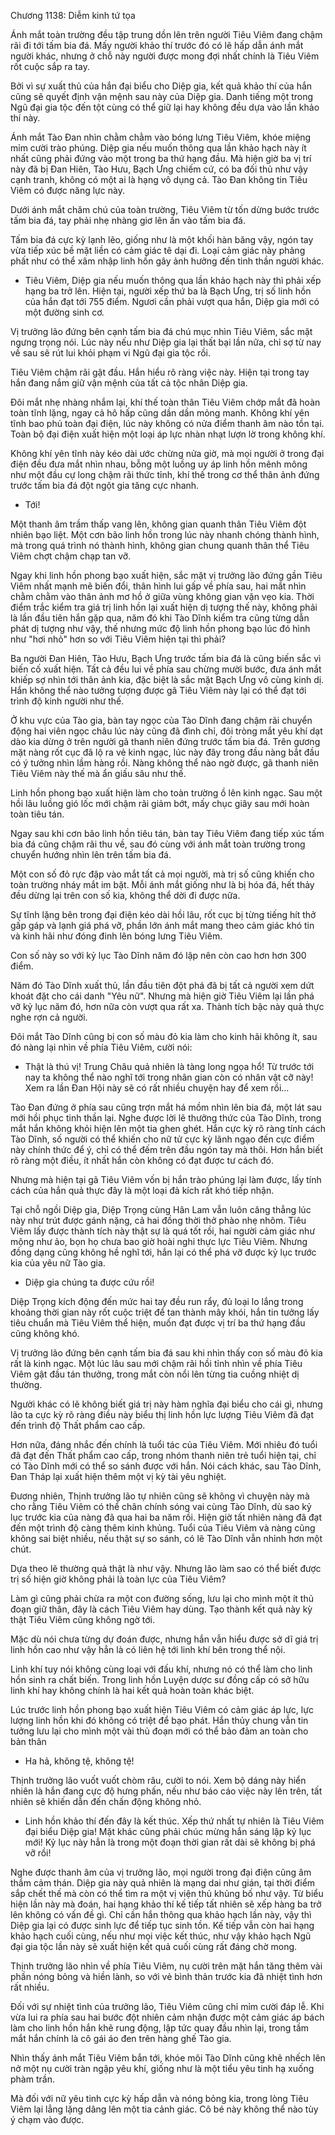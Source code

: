 




Chương 1138: Diễm kinh tứ tọa


Ánh mắt toàn trường đều tập trung dồn lên trên người Tiêu Viêm đang chậm rãi đi tới tấm bia đá. Mấy người khảo thí trước đó có lẽ hấp dẫn ánh mắt người khác, nhưng ở chỗ này người được mong đợi nhất chính là Tiêu Viêm rốt cuộc sắp ra tay.

Bởi vì sự xuất thủ của hắn đại biểu cho Diệp gia, kết quả khảo thí của hắn cũng sẽ quyết định vận mệnh sau này của Diệp gia. Danh tiếng một trong Ngũ đại gia tộc đến tột cùng có thể giữ lại hay không đều dựa vào lần khảo thí này.

Ánh mắt Tào Đan nhìn chằm chằm vào bóng lưng Tiêu Viêm, khóe miệng mỉm cười trào phúng. Diệp gia nếu muốn thông qua lần khảo hạch này ít nhất cũng phải đứng vào một trong ba thứ hạng đầu. Mà hiện giờ ba vị trí này đã bị Đan Hiên, Tào Hưu, Bạch Ưng chiếm cứ, có ba đối thủ như vậy cạnh tranh, không có một ai là hạng vô dụng cả. Tào Đan không tin Tiêu Viêm có được năng lực này.

Dưới ánh mắt chăm chú của toàn trường, Tiêu Viêm từ tốn dừng bước trước tấm bia đá, tay phải nhẹ nhàng giơ lên ấn vào tấm bia đá.

Tấm bia đá cực kỳ lạnh lẽo, giống như là một khối hàn băng vậy, ngón tay vừa tiếp xúc bề mặt liền có cảm giác tê dại đi. Loại cảm giác này phảng phất như có thể xâm nhập linh hồn gây ảnh hưởng đến tinh thần người khác.

- Tiêu Viêm, Diệp gia nếu muốn thông qua lần khảo hạch này thì phải xếp hạng ba trở lên. Hiện tại, người xếp thứ ba là Bạch Ưng, trị số linh hồn của hắn đạt tới 755 điểm. Ngươi cần phải vượt qua hắn, Diệp gia mới có một đường sinh cơ.

Vị trưởng lão đứng bên cạnh tấm bia đá chú mục nhìn Tiêu Viêm, sắc mặt ngưng trọng nói. Lúc này nếu như Diệp gia lại thất bại lần nữa, chỉ sợ từ nay về sau sẽ rút lui khỏi phạm vi Ngũ đại gia tộc rồi.

Tiêu Viêm chậm rãi gật đầu. Hắn hiểu rõ ràng việc này. Hiện tại trong tay hắn đang nắm giữ vận mệnh của tất cả tộc nhân Diệp gia.

Đôi mắt nhẹ nhàng nhắm lại, khí thế toàn thân Tiêu Viêm chớp mắt đã hoàn toàn tĩnh lặng, ngay cả hô hấp cũng dần dần mỏng manh. Không khí yên tĩnh bao phủ toàn đại điện, lúc này không có nửa điểm thanh âm nào tồn tại. Toàn bộ đại điện xuất hiện một loại áp lực nhàn nhạt lượn lờ trong không khí.

Không khí yên tĩnh này kéo dài ước chừng nửa giờ, mà mọi người ở trong đại điện đều đưa mắt nhìn nhau, bỗng một luồng uy áp linh hồn mênh mông như một đầu cự long chậm rãi thức tỉnh, khí thế trong cơ thể thân ảnh đứng trước tấm bia đá đột ngột gia tăng cực nhanh.

- Tới!

Một thanh âm trầm thấp vang lên, không gian quanh thân Tiêu Viêm đột nhiên bạo liệt. Một cơn bão linh hồn trong lúc này nhanh chóng thành hình, mà trong quá trình nó thành hình, không gian chung quanh thân thể Tiêu Viêm chợt chậm chạp tan vỡ.

Ngay khi linh hồn phong bạo xuất hiện, sắc mặt vị trưởng lão đứng gần Tiêu Viêm nhất mạnh mẽ biến đổi, thân hình lui gấp về phía sau, hai mắt nhìn chằm chằm vào thân ảnh mơ hồ ở giữa vùng không gian vặn vẹo kia. Thời điểm trắc kiểm tra giá trị linh hồn lại xuất hiện dị tượng thế này, không phải là lần đầu tiên hắn gặp qua, năm đó khi Tào Dĩnh kiểm tra cũng từng dẫn phát dị tượng như vậy, thế nhưng mức độ linh hồn phong bạo lúc đó hình như "hơi nhỏ" hơn so với Tiêu Viêm hiện tại thì phải?

Ba người Đan Hiên, Tào Hưu, Bạch Ưng trước tấm bia đá là cũng biến sắc vì biến cố xuất hiện. Tất cả đều lui về phía sau chừng mười bước, đưa ánh mắt khiếp sợ nhìn tới thân ảnh kia, đặc biệt là sắc mặt Bạch Ưng vô cùng kinh dị. Hắn không thể nào tưởng tượng được gã Tiêu Viêm này lại có thể đạt tới trình độ kinh người như thế.

Ở khu vực của Tào gia, bàn tay ngọc của Tào Dĩnh đang chậm rãi chuyển động hai viên ngọc châu lúc này cũng đã đình chỉ, đôi tròng mắt yêu khí dạt dào kia dừng ở trên người gã thanh niên đứng trước tấm bia đá. Trên gương mặt nàng rốt cục đã lộ ra vẻ kinh ngạc, lúc này đây trong đầu nàng bắt đầu có ý tưởng nhìn lầm hàng rồi. Nàng không thể nào ngờ được, gã thanh niên Tiêu Viêm này thế mà ẩn giấu sâu như thế.

Linh hồn phong bạo xuất hiện làm cho toàn trường ồ lên kinh ngạc. Sau một hồi lâu luồng gió lốc mới chậm rãi giảm bớt, mấy chục giây sau mới hoàn toàn tiêu tán.

Ngay sau khi cơn bão linh hồn tiêu tán, bàn tay Tiêu Viêm đang tiếp xúc tấm bia đá cũng chậm rãi thu về, sau đó cùng với ánh mắt toàn trường trong chuyển hướng nhìn lên trên tấm bia đá.

Một con số đỏ rực đập vào mắt tất cả mọi người, mà trị số cũng khiến cho toàn trường nháy mắt im bặt. Mỗi ánh mắt giống như là bị hóa đá, hết thảy đều dừng lại trên con số kia, không thể dời đi được nữa.

Sự tĩnh lặng bên trong đại điện kéo dài hồi lâu, rốt cục bị từng tiếng hít thở gấp gáp và lạnh giá phá vỡ, phần lớn ánh mắt mang theo cảm giác khó tin và kinh hãi như đóng đinh lên bóng lưng Tiêu Viêm.

Con số này so với kỷ lục Tào Dĩnh năm đó lập nên còn cao hơn hơn 300 điểm.

Năm đó Tào Dĩnh xuất thủ, lần đầu tiên đột phá đã bị tất cả người xem dứt khoát đặt cho cái danh "Yêu nữ". Nhưng mà hiện giờ Tiêu Viêm lại lần phá vỡ kỷ lục năm đó, hơn nữa còn vượt qua rất xa. Thành tích bậc này quả thực nghe rợn cả người.

Đôi mắt Tào Dĩnh cũng bị con số màu đỏ kia làm cho kinh hãi không ít, sau đó nàng lại nhìn về phía Tiêu Viêm, cười nói:

- Thật là thú vị! Trung Châu quả nhiên là tàng long ngọa hổ! Từ trước tới nay ta không thể nào nghĩ tới trong nhân gian còn có nhân vật cỡ này! Xem ra lần Đan Hội này sẽ có rất nhiều chuyện hay để xem rồi...

Tào Đan đứng ở phía sau cũng trợn mắt há mồm nhìn lên bia đá, một lát sau mới hồi phục tinh thần lại. Nghe được lời lẽ thưởng thức của Tào Dĩnh, trong mắt hắn không khỏi hiện lên một tia ghen ghét. Hắn cực kỳ rõ ràng tính cách Tào Dĩnh, số người có thể khiến cho nữ tử cực kỳ lãnh ngạo đến cực điểm này chính thức để ý, chỉ có thể đếm trên đầu ngón tay mà thôi. Hơn hắn biết rõ ràng một điều, ít nhất hắn còn không có đạt được tư cách đó.

Nhưng mà hiện tại gã Tiêu Viêm vốn bị hắn trào phúng lại làm được, lấy tính cách của hắn quả thực đây là một loại đả kích rất khó tiếp nhận.

Tại chỗ ngồi Diệp gia, Diệp Trọng cùng Hân Lam vẫn luôn căng thẳng lúc này như trút được gánh nặng, cả hai đồng thời thở phào nhẹ nhõm. Tiêu Viêm lấy được thành tích này thật sự là quá tốt rồi, hai người cảm giác như mộng như ảo, bọn họ chưa bao giờ hoài nghi thực lực Tiêu Viêm. Nhưng đồng dạng cũng không hề nghĩ tới, hắn lại có thể phá vỡ được kỷ lục trước kia của yêu nữ Tào gia.

- Diệp gia chúng ta được cứu rồi!

Diệp Trọng kích động đến mức hai tay đều run rẩy, đủ loại lo lắng trong khoảng thời gian này rốt cuộc triệt để tan thành mây khói, hắn tin tưởng lấy tiêu chuẩn mà Tiêu Viêm thể hiện, muốn đạt được vị trí ba thứ hạng đầu cũng không khó.

Vị trưởng lão đứng bên cạnh tấm bia đá sau khi nhìn thấy con số màu đỏ kia rất là kinh ngạc. Một lúc lâu sau mới chậm rãi hồi tỉnh nhìn về phía Tiêu Viêm gật đầu tán thưởng, trong mắt còn nổi lên từng tia cuồng nhiệt dị thường.

Người khác có lẽ không biết giá trị này hàm nghĩa đại biểu cho cái gì, nhưng lão ta cực kỳ rõ ràng điều này biểu thị linh hồn lực lượng Tiêu Viêm đã đạt đến trình độ Thất phẩm cao cấp.

Hơn nữa, đáng nhắc đến chính là tuổi tác của Tiêu Viêm. Mới nhiêu đó tuổi đã đạt đến Thất phẩm cao cấp, trong nhóm thanh niên trẻ tuổi hiện tại, chỉ có Tào Dĩnh mới có thể so sánh được với hắn. Nói cách khác, sau Tào Dĩnh, Đan Tháp lại xuất hiện thêm một vị kỳ tài yêu nghiệt.

Đương nhiên, Thịnh trưởng lão tự nhiên cũng sẽ không vì chuyện này mà cho rằng Tiêu Viêm có thể chân chính sóng vai cùng Tào Dĩnh, dù sao kỷ lục trước kia của nàng đã qua hai ba năm rồi. Hiện giờ tất nhiên nàng đã đạt đến một trình độ càng thêm kinh khủng. Tuổi của Tiêu Viêm và nàng cũng không sai biệt nhiều, nếu thật sự so sánh, có lẽ Tào Dĩnh vẫn nhỉnh hơn một chút.

Dựa theo lẽ thường quả thật là như vậy. Nhưng lão làm sao có thể biết được trị số hiện giờ không phải là toàn lực của Tiêu Viêm?

Làm gì cũng phải chừa ra một con đường sống, lưu lại cho mình một ít thủ đoạn giữ thân, đây là cách Tiêu Viêm hay dùng. Tạo thành kết quả này kỳ thật Tiêu Viêm cũng không ngờ tới.

Mặc dù nói chưa từng dự đoán được, nhưng hắn vẫn hiểu được sở dĩ giá trị linh hồn cao như vậy hẳn là có liên hệ tới linh khí bên trong thể nội.

Linh khí tuy nói không cùng loại với đấu khí, nhưng nó có thể làm cho linh hồn sinh ra chất biến. Trong linh hồn Luyện dược sư đồng cấp có sở hữu linh khí hay không chính là hai kết quả hoàn toàn khác biệt.

Lúc trước linh hồn phong bạo xuất hiện Tiêu Viêm có cảm giác áp lực, lực lượng linh hồn khi đó không có triệt để bạo phát. Hắn thủy chung vẫn tin tưởng lưu lại cho mình một vài thủ đoạn mới có thể bảo đảm an toàn cho bản thân

- Ha hả, không tệ, không tệ!

Thịnh trưởng lão vuốt vuốt chòm râu, cười to nói. Xem bộ dáng này hiển nhiên là hắn đang cực độ hưng phấn, nếu như báo cáo việc này lên trên, tất nhiên sẽ khiến dẫn đến chấn động không nhỏ.

- Linh hồn khảo thí đến đây là kết thúc. Xếp thứ nhất tự nhiên là Tiêu Viêm đại biểu Diệp gia! Mặt khác cũng phải chúc mừng hắn sáng lập kỷ lục mới! Kỷ lục này hẳn là trong một đoạn thời gian rất dài sẽ không bị phá vỡ rồi!

Nghe được thanh âm của vị trưởng lão, mọi người trong đại điện cũng âm thầm cảm thán. Diệp gia này quả nhiên là mạng dai như gián, tại thời điểm sắp chết thế mà còn có thể tìm ra một vị viện thủ khủng bố như vậy. Từ biểu hiện lần này mà đoán, hai hạng khảo thí kế tiếp tất nhiên sẽ xếp hàng ba trở lên không có vấn đề gì. Chỉ cần hắn thông qua khảo hạch lần này, vậy thì Diệp gia lại có được sinh lực để tiếp tục sinh tồn. Kế tiếp vẫn còn hai hạng khảo hạch cuối cùng, nếu như mọi việc kết thúc, như vậy khảo hạch Ngũ đại gia tộc lần này sẽ xuất hiện kết quả cuối cùng rất đáng chờ mong.

Thịnh trưởng lão nhìn về phía Tiêu Viêm, nụ cười trên mặt hắn tăng thêm vài phần nóng bỏng và hiền lành, so với vẻ bình thản trước kia đã nhiệt tình hơn rất nhiều.

Đối với sự nhiệt tình của trưởng lão, Tiêu Viêm cũng chỉ mỉm cười đáp lễ. Khi vừa lui ra phía sau hai bước đột nhiên cảm nhận được một cảm giác áp bách làm cho linh hồn hắn khẽ rung động, lập tức quay đầu nhìn lại, trong tầm mắt hắn chính là cô gái áo đen trên hàng ghế Tào gia.

Nhìn thấy ánh mắt Tiêu Viêm bắn tới, khóe môi Tào Dĩnh cũng khẽ nhếch lên nở một nụ cười tràn ngập yêu khí, giống như là một tiểu yêu tinh hạ xuống phàm trần.

Mà đối với nữ yêu tinh cực kỳ hấp dẫn và nóng bỏng kia, trong lòng Tiêu Viêm lại lẳng lặng dâng lên một tia cảnh giác. Cô bé này không thể nào tùy ý chạm vào được.




